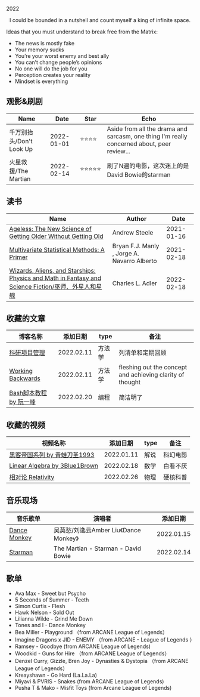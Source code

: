 2022

<center>I could be bounded in a nutshell and count myself a king of infinite space.</center>

Ideas that you must understand to break free from the Matrix:
- The news is mostly fake
- Your memory sucks
- You’re your worst enemy and best ally
- You can’t change people’s opinions
- No one will do the job for you
- Perception creates your reality
- Mindset is everything

## 观影&刷剧

<!--START_SECTION:my_drama-->

| Name                                                         | Date       | Star                           | Echo | 
| ------------------------------------------------------------ | ---------- | ------------------------------ |  ---|
| 千万别抬头/Don't Look Up | 2022-01-01 | :star::star::star::star: | Aside from all the drama and sarcasm, one thing I'm really concerned about, peer review... |
| 火星救援/The Martian | 2022-02-14 | :star::star::star::star::star: | 刷了N遍的电影，这次迷上的是David Bowie的starman|





## 读书

| Name                                                         | Author | Date       |
| ------------------------------------------------------------ | ---------- |---------- |
| [Ageless: The New Science of Getting Older Without Getting Old](https://www.amazon.com/Ageless-Science-Getting-Older-Without/dp/0385544928) | Andrew Steele | 2021-01-16 | 
| [Multivariate Statistical Methods: A Primer](https://www.amazon.com/Multivariate-Statistical-Methods-Primer-Fourth-ebook/dp/B01N186Y9W#:~:text=Multivariate%20Statistical%20Methods%3A%20A%20Primer%20provides%20an%20introductory%20overview%20of,of%20this%20bestselling%20introductory%20textbook.) | Bryan F.J. Manly , Jorge A. Navarro Alberto | 2021-02-18 |
| [Wizards, Aliens, and Starships: Physics and Math in Fantasy and Science Fiction/巫师、外星人和星舰](https://book.douban.com/subject/26320244/) | Charles L. Adler | 2022-02-18 |



## 收藏的文章

| 博客名称                                            | 添加日期   | type         | 备注                                           |
| --------------------------------------------------- | ---------- | ------------ | ---------------------------------------------- |
| [科研项目管理](https://yufree.cn/cn/2020/09/20/project-management/)   | 2022.02.11 | 方法学         | 列清单和定期回顾 |
|[Working Backwards](https://www.allthingsdistributed.com/2006/11/working_backwards.html) | 2022.02.11 | 方法学| fleshing out the concept and achieving clarity of thought|
| [Bash脚本教程 by 阮一峰](https://wangdoc.com/bash/index.html) | 2022.02.20 | 编程 | 简洁明了 | 

## 收藏的视频
| 视频名称 | 添加日期 | type | 备注 |
| ------- | ------- | ------- | -------|
| [黑客帝国系列 by 青蛙刀圣1993](https://www.youtube.com/playlist?list=PLg45KLfneaCQXvFLQSMVlCogcyQkJMEB0) | 2022.01.11 | 解说 | 科幻电影 |
| [Linear Algebra by 3Blue1Brown](https://www.3blue1brown.com/topics/linear-algebra) | 2022.02.18 | 数学 | 白看不厌|
| [相对论 Relativity](https://www.youtube.com/playlist?list=PLQPHZF5uyZIFeCWwgvZyXvAbQjcviGEo9) | 2022.02.26 | 物理|硬核科普 |


## 音乐现场
| 音乐歌单 | 演唱者 | 添加日期 | 
| ------- | ------- | ------- |
|[Dance Monkey](https://www.youtube.com/watch?v=2gqn_vAD8kU&list=RDMM2gqn_vAD8kU&start_radio=1) | 吴莫愁/刘逸云Amber Liu《Dance Monkey》  |  2022.01.15 | 
| [Starman](https://www.youtube.com/watch?v=aeDllUiq92I&ab_channel=KikeK%C3%A1iser) | The Martian - Starman - David Bowie | 2022.02.14 |

## 歌单
- Ava Max - Sweet but Psycho
- 5 Seconds of Summer - Teeth 
- Simon Curtis - Flesh 
- Hawk Nelson - Sold Out 
- Lilianna Wilde - Grind Me Down 
- Tones and I - Dance Monkey
- Bea Miller - Playground （from ARCANE League of Legends）
- Imagine Dragons x JID - ENEMY  （from ARCANE - League of Legends ）
- Ramsey - Goodbye (from ARCANE League of Legends)
- Woodkid - Guns for Hire （from ARCANE League of Legends）
- Denzel Curry, Gizzle, Bren Joy - Dynasties & Dystopia （from ARCANE League of Legends）
- Kreayshawn - Go Hard (La.La.La)
- Miyavi & PVRIS - Snakes (from ARCANE League of Legends)
- Pusha T & Mako - Misfit Toys (from Arcane League of Legends)


